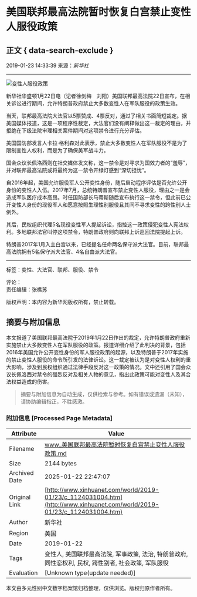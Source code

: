 # 美国联邦最高法院暂时恢复白宫禁止变性人服役政策

## 正文 { data-search-exclude }


2019-01-23 14:33:39 来源：_新华社_

---

![变性人服役政策](https://www.news.cn/res/xhwimg/xl2017/images/net_logo.png)

新华社华盛顿1月22日电（记者徐剑梅　刘阳）美国联邦最高法院22日宣布，在相关诉讼进行期间，允许特朗普政府禁止大多数变性人在军队服役的政策生效。

当天，联邦最高法院大法官以5票赞成、4票反对，通过了相关书面简短裁定。据美国媒体报道，这是一项程序性裁定，大法官们没有阐释做出这一裁定的理由，并拒绝在下级法院审理相关案件期间对这项禁令进行充分评估。

美国国防部发言人卡拉·格利森对此表示，禁止大多数变性人在军队服役不是为了限制变性人权利，而是为了确保美军战斗力。

国会众议长佩洛西则在社交媒体发文称，这一禁令是对寻求为国效力者的“羞辱”，并对联邦最高法院或将最终为这一禁令开绿灯感到“深切担忧”。

自2016年起，美国允许服役军人公开变性身份，随后启动程序评估是否允许公开身份的变性人入伍。2017年7月，总统特朗普宣布禁止变性人服役，理由之一是会造成军队医疗成本高昂。时任国防部长马蒂斯随后宣布执行这一禁令，但此前已公开变性人身份的现役军人和愿意按照生理性别服役且其间不寻求变性的跨性别人士例外。

其后，民权组织代理5名现役变性军人提起诉讼，指控这一政策侵犯变性人宪法权利。多地联邦法官叫停这项禁令，特朗普政府则向联邦上诉巡回法院提起上诉。

特朗普2017年1月入主白宫以来，已经提名任命两名保守派大法官。目前，联邦最高法院拥有5名保守派大法官、4名自由派大法官。

---

标签：变性、大法官、联邦、服役、禁令 

评论：  
责任编辑：张樵苏  

版权声明：本内容为新华网版权所有，禁止转载。
<!-- tcd_original_link http://www.xinhuanet.com/world/2019-01/23/c_1124031004.htm -->


## 摘要与附加信息

<!-- tcd_abstract -->
本文报道了美国联邦最高法院于2019年1月22日作出的裁定，允许特朗普政府重新实施禁止大多数变性人在军队服役的政策。报道详细介绍了此判决的背景，包括2016年美国允许公开变性身份的军人服役政策的起源，以及特朗普于2017年实施的禁止变性人服役的命令所引发的法律诉讼。这一裁定被认为是对变性人权利的重大影响，涉及到民权组织通过法律手段反对这一政策的情况。文中还引用了国会众议长佩洛西对禁令的强烈反对及相关人物的意见，指出此政策可能对变性人及其合法权益造成的伤害。
<!-- tcd_abstract_end -->

> 摘要与附加信息为自动生成，仅供检索与参考。如有错误或遗漏（未知），请协助编辑指正，不胜感激。

### 附加信息 [Processed Page Metadata]

| Attribute       | Value                                  |
|-----------------|----------------------------------------|
| Filename        | www_美国联邦最高法院暂时恢复白宫禁止变性人服役政策.md                             |
| Size            | 2144 bytes                           |
| Archived Date   | 2025-01-22 22:47:07                             |
| Original Link   | [http://www.xinhuanet.com/world/2019-01/23/c_1124031004.htm](http://www.xinhuanet.com/world/2019-01/23/c_1124031004.htm)                       |
| Author          | 新华社                               |
| Region          | 美国                               |
| Date            | 2019-01-22                                 |
| Tags            | 变性人, 美国联邦最高法院, 军事政策, 法治, 特朗普政府, 同性恋权利, 民权, 跨性别者, 社会政策, 军队服役                                 |
| Evaluation            | [Unknown type(update needed)]                                 |
<!-- tcd_table_end -->

本文由多元性别中文数字档案馆归档整理，仅供浏览。版权归原作者所有。
